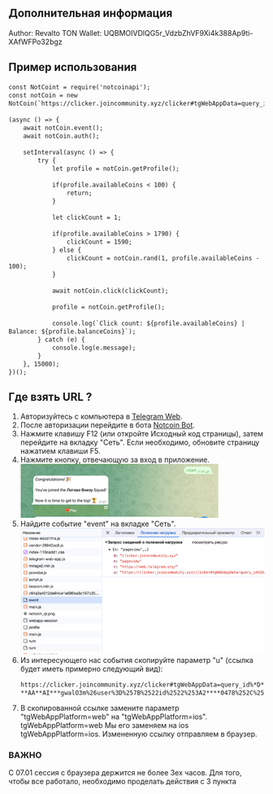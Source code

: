 ## Дополнительная информация
Author: Revalto
TON Wallet: UQBMOIVDlQG5r_VdzbZhVF9Xi4k388Ap9ti-XAfWFPo32bgz

## Пример использования
```
const NotCoint = require('notcoinapi');
const notCoin = new NotCoin(`https://clicker.joincommunity.xyz/clicker#tgWebAppData=query_id%.....`);

(async () => {
    await notCoin.event();
    await notCoin.auth();

    setInterval(async () => {
        try {
            let profile = notCoin.getProfile();

            if(profile.availableCoins < 100) {
                return;
            }

            let clickCount = 1;

            if(profile.availableCoins > 1790) {
                clickCount = 1590;
            } else {
                clickCount = notCoin.rand(1, profile.availableCoins - 100);
            }

            await notCoin.click(clickCount);

            profile = notCoin.getProfile();

            console.log(`Click count: ${profile.availableCoins} | Balance: ${profile.balanceCoins}`);
        } catch (e) {
            console.log(e.message);
        }
    }, 15000);
})();
```

## Где взять URL ?
1. Авторизуйтесь с компьютера в [Telegram Web](https://web.telegram.org).
2. После авторизации перейдите в бота [Notcoin Bot](https://web.telegram.org/k/#@notcoin_bot).
3. Нажмите клавишу F12 (или откройте Исходный код страницы), затем перейдите на вкладку "Сеть". Если необходимо, обновите страницу нажатием клавиши F5.
4. Нажмите кнопку, отвечающую за вход в приложение.
   ![img.png](images/img.png)
5. Найдите событие "event" на вкладке "Сеть".
   ![img_2.png](images/img_2.png)
6. Из интересующего нас события скопируйте параметр "u" (ссылка будет иметь примерно следующий вид):
   ```
   https://clicker.joincommunity.xyz/clicker#tgWebAppData=query_id%*D**GO*-**AA**AI***gwalO3m%26user%3D%257B%2522id%2522%253A2****0478%252C%2522first_name%2522%253A%2522*******%2522%252C%2522last_name%2522%253A%2522*******%2522%252C%2522username%2522%253A%2522******%2522%252C%2522language_code%2522%253A%2522ru%2522%252C%2522is_premium%2522%253Atrue%252C%2522allows_write_to_pm%2522%253Atrue%257D%26auth_date%3D170**16279%26hash%3D7dfa***db35***b593aa80f3***9858ca0649c5***cd001bf888888b770a3ff0e&tgWebAppVersion=7.0&tgWebAppPlatform=web&tgWebAppThemeParams=%7B%22bg_color%22%3A%22%23ffffff%22%2C%22button_color%22%3A%22%233390ec%22%2C%22button_text_color%22%3A%22%23ffffff%22%2C%22hint_color%22%3A%22%23707579%22%2C%22link_color%22%3A%22%2300488f%22%2C%22secondary_bg_color%22%3A%22%23f4f4f5%22%2C%22text_color%22%3A%22%23000000%22%2C%22header_bg_color%22%3A%22%23ffffff%22%2C%22accent_text_color%22%3A%22%233390ec%22%2C%22section_bg_color%22%3A%22%23ffffff%22%2C%22section_header_text_color%22%3A%22%233390ec%22%2C%22subtitle_text_color%22%3A%22%23707579%22%2C%22destructive_text_color%22%3A%22%23df3f40%22%7D
   ```
7. В скопированной ссылке замените параметр "tgWebAppPlatform=web" на "tgWebAppPlatform=ios".
   tgWebAppPlatform=web
   Мы его заменяем на ios
   tgWebAppPlatform=ios.
   Измененную ссылку отправляем в браузер.

### ВАЖНО
C 07.01 сессия с браузера держится не более 3ех часов.
Для того, чтобы все работало, необходимо проделать действия с 3 пункта